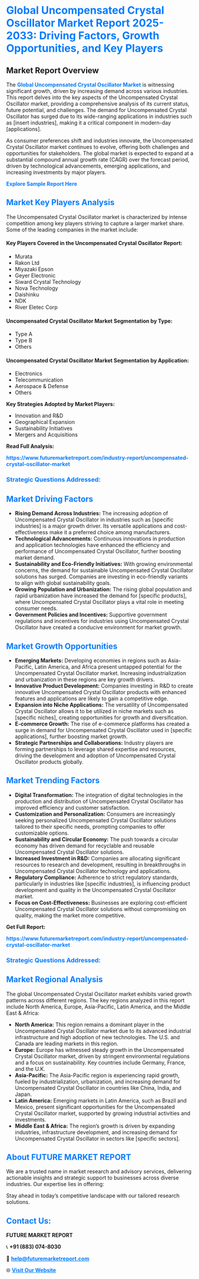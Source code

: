 <h1 style="color: #007BFF;">Global Uncompensated Crystal Oscillator Market Report 2025-2033: Driving Factors, Growth Opportunities, and Key Players</h1>

<section id="overview">
<h2>Market Report Overview</h2>
<p>The <a href="https://www.futuremarketreport.com/industry-report/uncompensated-crystal-oscillator-market" style="color: #007BFF; text-decoration: none;"><strong>Global Uncompensated Crystal Oscillator Market</strong></a> is witnessing significant growth, driven by increasing demand across various industries. This report delves into the key aspects of the Uncompensated Crystal Oscillator market, providing a comprehensive analysis of its current status, future potential, and challenges. The demand for Uncompensated Crystal Oscillator has surged due to its wide-ranging applications in industries such as [insert industries], making it a critical component in modern-day [applications].</p>
<p>As consumer preferences shift and industries innovate, the Uncompensated Crystal Oscillator market continues to evolve, offering both challenges and opportunities for stakeholders. The global market is expected to expand at a substantial compound annual growth rate (CAGR) over the forecast period, driven by technological advancements, emerging applications, and increasing investments by major players.</p>
</section>

<section id="overview">
<p><a href="https://www.futuremarketreport.com/request-sample/reportId=76289" style="color: #007BFF; text-decoration: none;"><strong>Explore Sample Report Here</strong></a></p>
</section>

<section id="key-players">
<h2 style="color: #007BFF;">Market Key Players Analysis</h2>
<p>The Uncompensated Crystal Oscillator market is characterized by intense competition among key players striving to capture a larger market share. Some of the leading companies in the market include:</p>
<h4>Key Players Covered in the Uncompensated Crystal Oscillator Report:</h4>
<ul><li>Murata</li><li>Rakon Ltd</li><li>Miyazaki Epson</li><li>Geyer Electronic</li><li>Siward Crystal Technology</li><li>Nova Technology</li><li>Daishinku</li><li>NDK</li><li>River Eletec Corp</li></ul>
<h4>Uncompensated Crystal Oscillator Market Segmentation by Type:</h4>
<ul><li>Type A</li><li>Type B</li><li>Others</li></ul>

<h4>Uncompensated Crystal Oscillator Market Segmentation by Application:</h4>
<ul><li>Electronics</li><li>Telecommunication</li><li>Aerospace &amp; Defense</li><li>Others</li></ul>
<p><strong>Key Strategies Adopted by Market Players:</strong></p>
<ul>
<li>Innovation and R&D</li>
<li>Geographical Expansion</li>
<li>Sustainability Initiatives</li>
<li>Mergers and Acquisitions</li>
</ul>
</section>

<section>
<p><strong>Read Full Analysis: </strong></p><a href="https://www.futuremarketreport.com/industry-report/uncompensated-crystal-oscillator-market" style="color: #007BFF; text-decoration: none;"><strong>https://www.futuremarketreport.com/industry-report/uncompensated-crystal-oscillator-market</strong></a>
<h3 style="color: #007BFF;">Strategic Questions Addressed:</h3>
</section>

<section id="driving-factors">
<h2 style="color: #007BFF;">Market Driving Factors</h2>
<ul>
<li><strong>Rising Demand Across Industries:</strong> The increasing adoption of Uncompensated Crystal Oscillator in industries such as [specific industries] is a major growth driver. Its versatile applications and cost-effectiveness make it a preferred choice among manufacturers.</li>
<li><strong>Technological Advancements:</strong> Continuous innovations in production and application technologies have enhanced the efficiency and performance of Uncompensated Crystal Oscillator, further boosting market demand.</li>
<li><strong>Sustainability and Eco-Friendly Initiatives:</strong> With growing environmental concerns, the demand for sustainable Uncompensated Crystal Oscillator solutions has surged. Companies are investing in eco-friendly variants to align with global sustainability goals.</li>
<li><strong>Growing Population and Urbanization:</strong> The rising global population and rapid urbanization have increased the demand for [specific products], where Uncompensated Crystal Oscillator plays a vital role in meeting consumer needs.</li>
<li><strong>Government Policies and Incentives:</strong> Supportive government regulations and incentives for industries using Uncompensated Crystal Oscillator have created a conducive environment for market growth.</li>
</ul>
</section>

<section id="growth-opportunities">
<h2 style="color: #007BFF;">Market Growth Opportunities</h2>
<ul>
<li><strong>Emerging Markets:</strong> Developing economies in regions such as Asia-Pacific, Latin America, and Africa present untapped potential for the Uncompensated Crystal Oscillator market. Increasing industrialization and urbanization in these regions are key growth drivers.</li>
<li><strong>Innovative Product Development:</strong> Companies investing in R&D to create innovative Uncompensated Crystal Oscillator products with enhanced features and applications are likely to gain a competitive edge.</li>
<li><strong>Expansion into Niche Applications:</strong> The versatility of Uncompensated Crystal Oscillator allows it to be utilized in niche markets such as [specific niches], creating opportunities for growth and diversification.</li>
<li><strong>E-commerce Growth:</strong> The rise of e-commerce platforms has created a surge in demand for Uncompensated Crystal Oscillator used in [specific applications], further boosting market growth.</li>
<li><strong>Strategic Partnerships and Collaborations:</strong> Industry players are forming partnerships to leverage shared expertise and resources, driving the development and adoption of Uncompensated Crystal Oscillator products globally.</li>
</ul>
</section>

<section id="trending-factors">
<h2 style="color: #007BFF;">Market Trending Factors</h2>
<ul>
<li><strong>Digital Transformation:</strong> The integration of digital technologies in the production and distribution of Uncompensated Crystal Oscillator has improved efficiency and customer satisfaction.</li>
<li><strong>Customization and Personalization:</strong> Consumers are increasingly seeking personalized Uncompensated Crystal Oscillator solutions tailored to their specific needs, prompting companies to offer customizable options.</li>
<li><strong>Sustainability and Circular Economy:</strong> The push towards a circular economy has driven demand for recyclable and reusable Uncompensated Crystal Oscillator solutions.</li>
<li><strong>Increased Investment in R&D:</strong> Companies are allocating significant resources to research and development, resulting in breakthroughs in Uncompensated Crystal Oscillator technology and applications.</li>
<li><strong>Regulatory Compliance:</strong> Adherence to strict regulatory standards, particularly in industries like [specific industries], is influencing product development and quality in the Uncompensated Crystal Oscillator market.</li>
<li><strong>Focus on Cost-Effectiveness:</strong> Businesses are exploring cost-efficient Uncompensated Crystal Oscillator solutions without compromising on quality, making the market more competitive.</li>
</ul>
</section>

<section>
<p><strong>Get Full Report: </strong></p><a href="https://www.futuremarketreport.com/industry-report/uncompensated-crystal-oscillator-market" style="color: #007BFF; text-decoration: none;"><strong>https://www.futuremarketreport.com/industry-report/uncompensated-crystal-oscillator-market</strong></a>
<h3 style="color: #007BFF;">Strategic Questions Addressed:</h3>
</section>


<section id="regional-analysis">
<h2 style="color: #007BFF;">Market Regional Analysis</h2>
<p>The global Uncompensated Crystal Oscillator market exhibits varied growth patterns across different regions. The key regions analyzed in this report include North America, Europe, Asia-Pacific, Latin America, and the Middle East & Africa:</p>
<ul>
<li><strong>North America:</strong> This region remains a dominant player in the Uncompensated Crystal Oscillator market due to its advanced industrial infrastructure and high adoption of new technologies. The U.S. and Canada are leading markets in this region.</li>
<li><strong>Europe:</strong> Europe has witnessed steady growth in the Uncompensated Crystal Oscillator market, driven by stringent environmental regulations and a focus on sustainability. Key countries include Germany, France, and the U.K.</li>
<li><strong>Asia-Pacific:</strong> The Asia-Pacific region is experiencing rapid growth, fueled by industrialization, urbanization, and increasing demand for Uncompensated Crystal Oscillator in countries like China, India, and Japan.</li>
<li><strong>Latin America:</strong> Emerging markets in Latin America, such as Brazil and Mexico, present significant opportunities for the Uncompensated Crystal Oscillator market, supported by growing industrial activities and investments.</li>
<li><strong>Middle East & Africa:</strong> The region’s growth is driven by expanding industries, infrastructure development, and increasing demand for Uncompensated Crystal Oscillator in sectors like [specific sectors].</li>
</ul>
</section>

<footer>
<h2 style="color: #007BFF;">About FUTURE MARKET REPORT</h2>
<p>We are a trusted name in market research and advisory services, delivering actionable insights and strategic support to businesses across diverse industries. Our expertise lies in offering:</p>

<p>Stay ahead in today’s competitive landscape with our tailored research solutions.</p>

<h2 style="color: #007BFF;">Contact Us:</h2>
<p><strong>FUTURE MARKET REPORT</strong></p>
<p>📞 <strong>+91 (883) 074-8030</strong></p>
<p>📧 <strong><a href="mailto:help@futuremarketreport.com" style="color: #007BFF;">help@futuremarketreport.com</a></strong></p>
<p>🌐 <strong><a href="https://www.futuremarketreport.com/" style="color: #007BFF;">Visit Our Website</a></strong></p>
</footer>